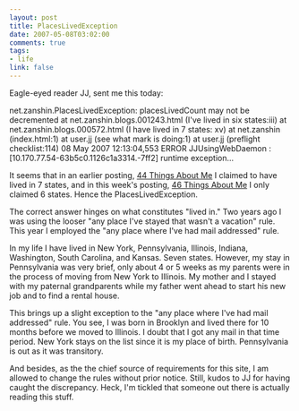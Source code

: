 ```yaml
--- 
layout: post
title: PlacesLivedException
date: 2007-05-08T03:02:00
comments: true
tags:
- life
link: false
---
```

Eagle-eyed reader JJ, sent me this today:

net.zanshin.PlacesLivedException: placesLivedCount may not be decremented
at net.zanshin.blogs.001243.html (I've lived in six states:iii)
at net.zanshin.blogs.000572.html (I have lived in 7 states: xv)
at net.zanshin (index.html:1)
at user.jj (see what mark is doing:1)
at user.jj (preflight checklist:114)
08 May 2007 12:13:04,553 ERROR JJUsingWebDaemon : [10.170.77.54-63b5c0.1126c1a3314.-7ff2] runtime exception...

It seems that in an earlier posting, <a href="http://www.zanshin.net/blogs/000572.html" title="44 Things About Me">44 Things About Me</a> I claimed to have lived in 7 states, and in this week's posting, <a href="http://www.zanshin.net/blogs/001243.html" title="46 Things About Me">46 Things About Me</a> I only claimed 6 states.  Hence the PlacesLivedException.

The correct answer hinges on what constitutes "lived in."  Two years ago I was using the looser "any place I've stayed that wasn't a vacation" rule.  This year I employed the "any place where I've had mail addressed" rule.

In my life I have lived in New York, Pennsylvania, Illinois, Indiana, Washington, South Carolina, and Kansas.  Seven states.  However, my stay in Pennsylvania was very brief, only about 4 or 5 weeks as my parents were in the process of moving from New York to Illinois.  My mother and I stayed with my paternal grandparents while my father went ahead to start his new job and to find a rental house.

This brings up a slight exception to the "any place where I've had mail addressed" rule.  You see, I was born in Brooklyn and lived there for 10 months before we moved to Illinois.  I doubt that I got any mail in that time period.  New York stays on the list since it is my place of birth.  Pennsylvania is out as it was transitory.

And besides, as the the chief source of requirements for this site, I am allowed to change the rules without prior notice.  Still, kudos to JJ for having caught the discrepancy.  Heck, I'm tickled that someone out there is actually reading this stuff.
